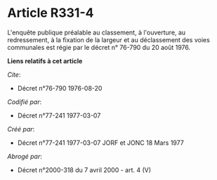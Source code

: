 # Article R331-4

L'enquête publique préalable au classement, à l'ouverture, au redressement, à la fixation de la largeur et au déclassement
des voies communales est régie par le décret n° 76-790 du 20 août 1976.

**Liens relatifs à cet article**

_Cite_:

  - Décret n°76-790 1976-08-20

_Codifié par_:

  - Décret n°77-241 1977-03-07

_Créé par_:

  - Décret n°77-241 1977-03-07 JORF et JONC 18 Mars 1977

_Abrogé par_:

  - Décret n°2000-318 du 7 avril 2000 - art. 4 (V)
